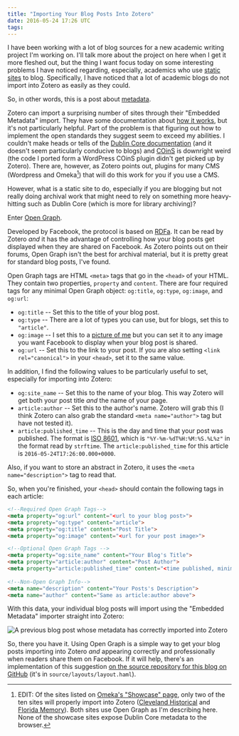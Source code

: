 ```yaml
---
title: "Importing Your Blog Posts Into Zotero"
date: 2016-05-24 17:26 UTC
tags:
---
```


I have been working with a lot of blog sources for a new academic writing project I'm working on. I'll talk more about the project on here when I get it more fleshed out, but the thing I want focus today on some interesting problems I have noticed regarding, especially, academics who use [static sites](https://davidwalsh.name/introduction-static-site-generators) to blog. Specifically, I have noticed that a lot of academic blogs do not import into Zotero as easily as they could.

So, in other words, this is a post about [metadata](https://en.wikipedia.org/wiki/Metadata).

Zotero can import a surprising number of sites through their "Embedded Metadata" import. They have some documentation about [how it works](https://www.zotero.org/support/dev/exposing_metadata), but it's not particularly helpful. Part of the problem is that figuring out how to implement the open standards they suggest seem to exceed my abilities. I couldn't make heads or tells of the [Dublin Core documentation](http://dublincore.org/documents/2008/08/04/dc-html/) (and it doesn't seem particularly conducive to blogs) and [COinS](http://ocoins.info/) is downright weird (the code I ported form a WordPress COinS plugin didn't get picked up by Zotero). There are, however, as Zotero points out, plugins for many CMS (Wordpress and Omeka[^omeka]) that will do this work for you if you use a CMS. 

However, what is a static site to do, especially if you are blogging but not really doing archival work that might need to rely on something more heavy-hitting such as Dublin Core (which is more for library archiving)?

Enter [Open Graph](http://opengraphprotocol.org/).

Developed by Facebook, the protocol is based on [RDFa](https://en.wikipedia.org/wiki/RDFa). It can be read by Zotero *and* it has the advantage of controlling how your blog posts get displayed when they are shared on Facebook. As Zotero points out on their forums, Open Graph isn't the best for archival material, but it is pretty great for standard blog posts, I've found.

Open Graph tags are HTML `<meta>` tags that go in the `<head>` of your HTML. They contain two properties, `property` and `content`. There are four required tags for any minimal Open Graph object: `og:title`, `og:type`, `og:image`, and `og:url`:
	
* `og:title` -- Set this to the title of your blog post.
* `og:type` -- There are a lot of types you can use, but for blogs, set this to `"article"`.
* `og:image` -- I set this to a [picture of me](/images/me.png) but you can set it to any image you want Facebook to display when your blog post is shared.
* `og:url` -- Set this to the link to your post. If you are also setting `<link rel="canonical">` in your `<head>`, set it to the same value.
	
In addition, I find the following values to be particularly useful to set, especially for importing into Zotero:

* `og:site_name` -- Set this to the name of your blog. This way Zotero will get both your post title *and* the name of your page.
* `article:author` -- Set this to the author's name. Zotero will grab this (I think Zotero can also grab the standard `<meta name="author">` tag but have not tested it).
* `article:published_time` -- This is the day and time that your post was published. The format is [ISO 8601](https://en.wikipedia.org/wiki/ISO_8601), which is `"%Y-%m-%dT%H:%M:%S.%L%z"` in the format read by `strftime`. The `article:published_time` for this article is `2016-05-24T17:26:00.000+0000`.

Also, if you want to store an abstract in Zotero, it uses the `<meta name="description">` tag to read that.

So, when you're finished, your `<head>` should contain the following tags in each article:

~~~ html
<!--Required Open Graph Tags-->
<meta property="og:url" content="<url to your blog post>">
<meta proprety="og:type" content="article">
<meta property="og:title" content="Post Title">
<meta property="og:image" content="<url for your post image>">

<!--Optional Open Graph Tags -->
<meta property="og:site_name" content="Your Blog's Title">
<meta property="article:author" content="Post Author">
<meta property="article:published_time" content="<time published, minimum info is YYYY-MM-DD>">
	
<!--Non-Open Graph Info-->
<meta name="description" content="Your Posts's Description">
<meta name="author" content="Same as article:author above">
~~~

With this data, your individual blog posts will import using the "Embedded Metadata" importer straight into Zotero:

![A previous blog post whose metadata has correctly imported into Zotero](/images/zotero-import.png)

So, there you have it. Using Open Graph is a simple way to get your blog posts importing into Zotero *and* appearing correctly and professionally when readers share them on Facebook. If it will help, there's an implementation of this suggestion [on the source repository for this blog on GitHub](https://github.com/oncomouse/andrewpilsch-blog) (it's in `source/layouts/layout.haml`).

[^omeka]: EDIT: Of the sites listed on [Omeka's "Showcase" page](http://omeka.org/showcase/), only two of the ten sites will properly import into Zotero ([Cleveland Historical](http://clevelandhistorical.org/) and [Florida Memory](https://www.floridamemory.com/)). Both sites use Open Graph as I'm describing here. None of the showcase sites expose Dublin Core metadata to the browser.